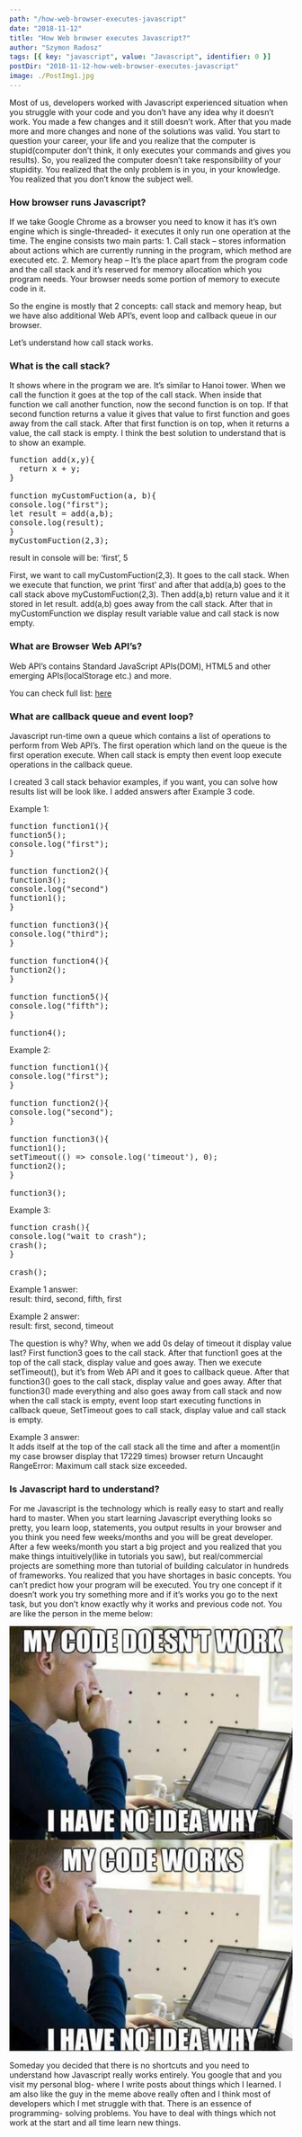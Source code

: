 ```yaml
---
path: "/how-web-browser-executes-javascript"
date: "2018-11-12"
title: "How Web browser executes Javascript?"
author: "Szymon Radosz"
tags: [{ key: "javascript", value: "Javascript", identifier: 0 }]
postDir: "2018-11-12-how-web-browser-executes-javascript"
image: ./PostImg1.jpg
---
```


<div class="blog-post__container">
<p>Most of us, developers worked with Javascript experienced situation when you struggle with your code and you don’t have any idea why it doesn’t work. You made a few changes and it still doesn’t work. After that you made more and more changes and none of the solutions was valid. You start to question your career, your life and you realize that the computer is stupid(computer don’t think, it only executes your commands and gives you results). So, you realized the computer doesn’t take responsibility of your stupidity. You realized that the only problem is in you, in your knowledge. You realized that you don’t know the subject well.</p>

<h3>How browser runs Javascript?</h3>
<p>If we take Google Chrome as a browser you need to know it has it’s own engine which is single-threaded- it executes it only run one operation at the time. The engine consists two main parts:
1. Call stack – stores information about actions which are currently running in the program, which method are executed etc.
2. Memory heap – It’s the place apart from the program code and the call stack and it’s reserved for memory allocation which you program needs. Your browser needs some portion of memory to execute code in it.</p>

<p>So the engine is mostly that 2 concepts: call stack and memory heap, but we have also additional Web API’s, event loop and callback queue in our browser.</p>

<p>Let’s understand how call stack works.</p>

<h3>What is the call stack?</h3>
<p>It shows where in the program we are. It’s similar to Hanoi tower. When we call the function it goes at the top of the call stack. When inside that function we call another function, now the second function is on top. If that second function returns a value it gives that value to first function and goes away from the call stack. After that first function is on top, when it returns a value, the call stack is empty. I think the best solution to understand that is to show an example.</p>

<pre>
function add(x,y){
  return x + y;
}

function myCustomFuction(a, b){
console.log("first");
let result = add(a,b);
console.log(result);
}
myCustomFuction(2,3);</pre>

<p>result in console will be: ‘first’, 5</p>

<p>First, we want to call myCustomFuction(2,3). It goes to the call stack. When we execute that function, we print ‘first’ and after that add(a,b) goes to the call stack above myCustomFuction(2,3). Then add(a,b) return value and it it stored in let result. add(a,b) goes away from the call stack. After that in myCustomFunction we display result variable value and call stack is now empty.</p>

<h3>What are Browser Web API’s?</h3>

<p>Web API’s contains Standard JavaScript APIs(DOM), HTML5 and other emerging APIs(localStorage etc.) and more.</p>

<p>You can check full list: <a href="https://developer.chrome.com/apps/api_other" target="_blank" title="additional API's">here</a></p>

<h3>What are callback queue and event loop?</h3>

<p>Javascript run-time own a queue which contains a list of operations to perform from Web API’s. The first operation which land on the queue is the first operation execute. When call stack is empty then event loop execute operations in the callback queue.</p>

<p>I created 3 call stack behavior examples, if you want, you can solve how results list will be look like. I added answers after Example 3 code.</p>

<p>Example 1:</p>

<pre>
function function1(){
function5();
console.log("first");
}

function function2(){
function3();
console.log("second")
function1();
}

function function3(){
console.log("third");
}

function function4(){
function2();
}

function function5(){
console.log("fifth");
}

function4();</pre>

<p>Example 2:</p>

<pre>
function function1(){
console.log("first");
}

function function2(){
console.log("second");
}

function function3(){
function1();
setTimeout(() => console.log('timeout'), 0);
function2();
}

function3();</pre>

<p>Example 3:</p>

<pre>
function crash(){
console.log("wait to crash");
crash();
}

crash();</pre>

<p>Example 1 answer:<br />
result: third, second, fifth, first</p>

<p>Example 2 answer:<br />
result: first, second, timeout</p>

<p>The question is why? Why, when we add 0s delay of timeout it display value last? First function3 goes to the call stack. After that function1 goes at the top of the call stack, display value and goes away. Then we execute setTimeout(), but it’s from Web API and it goes to callback queue. After that function3() goes to the call stack, display value and goes away. After that function3() made everything and also goes away from call stack and now when the call stack is empty, event loop start executing functions in callback queue, SetTimeout goes to call stack, display value and call stack is empty.</p>

<p>Example 3 answer:<br />
It adds itself at the top of the call stack all the time and after a moment(in my case browser display that 17229 times) browser return Uncaught RangeError: Maximum call stack size exceeded.</p>

<h3>Is Javascript hard to understand?</h3>

<p>For me Javascript is the technology which is really easy to start and really hard to master. When you start learning Javascript everything looks so pretty, you learn loop, statements, you output results in your browser and you think you need few weeks/months and you will be great developer. After a few weeks/month you start a big project and you realized that you make things intuitively(like in tutorials you saw), but real/commercial projects are something more than tutorial of building calculator in hundreds of frameworks. You realized that you have shortages in basic concepts. You can’t predict how your program will be executed. You try one concept if it doesn’t work you try something more and if it’s works you go to the next task, but you don’t know exactly why it works and previous code not. You are like the person in the meme below:</p>

<img src="./images/article1.jpg" />

<p>Someday you decided that there is no shortcuts and you need to understand how Javascript really works entirely. You google that and you visit my personal blog- where I write posts about things which I learned. I am also like the guy in the meme above really often and I think most of developers which I met struggle with that. There is an essence of programming- solving problems. You have to deal with things which not work at the start and all time learn new things.</p>
</div>

